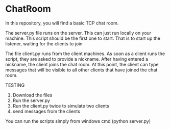 # ChatRoom

In this repository, you will find a basic TCP chat room.

The server.py file runs on the server. This can just run locally on your machine. This script should be the first one to start. That is to start up the listener, waiting for the clients to join

The file client.py runs from the client machines. As soon as a client runs the script, they are asked to provide a nickname. After having entered a nickname, the client joins the chat room. At this point, the client can type messages that will be visible to all other clients that have joined the chat room.

TESTING
1. Download the files
2. Run the server.py
3. Run the client.py twice to simulate two clients
4. send messages from the clients

You can run the scripts simply from windows cmd (python server.py)
